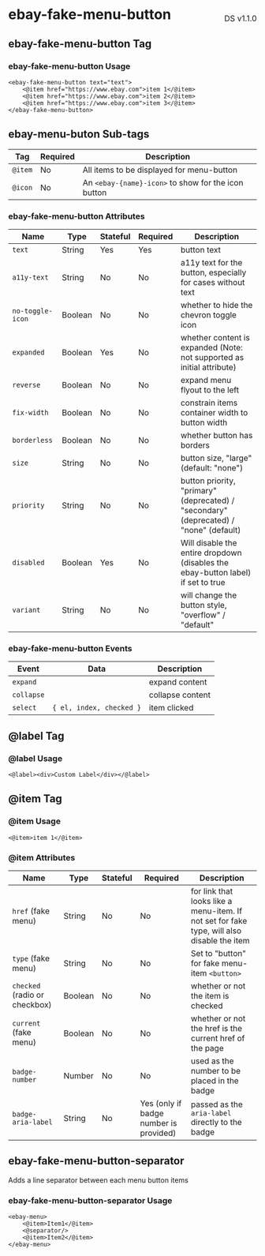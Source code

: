 <h1 style='display: flex; justify-content: space-between; align-items: center;'>
    <span>
        ebay-fake-menu-button
    </span>
    <span style='font-weight: normal; font-size: medium; margin-bottom: -15px;'>
        DS v1.1.0
    </span>
</h1>

## ebay-fake-menu-button Tag

### ebay-fake-menu-button Usage

```marko
<ebay-fake-menu-button text="text">
    <@item href="https://www.ebay.com">item 1</@item>
    <@item href="https://www.ebay.com">item 2</@item>
    <@item href="https://www.ebay.com">item 3</@item>
</ebay-fake-menu-button>
```

## ebay-menu-buton Sub-tags

| Tag     | Required | Description                                         |
| ------- | -------- | --------------------------------------------------- |
| `@item` | No       | All items to be displayed for menu-button           |
| `@icon` | No       | An `<ebay-{name}-icon>` to show for the icon button |

### ebay-fake-menu-button Attributes

| Name             | Type    | Stateful | Required | Description                                                                           |
| ---------------- | ------- | -------- | -------- | ------------------------------------------------------------------------------------- |
| `text`           | String  | Yes      | Yes      | button text                                                                           |
| `a11y-text`      | String  | No       | No       | a11y text for the button, especially for cases without text                           |
| `no-toggle-icon` | Boolean | No       | No       | whether to hide the chevron toggle icon                                               |
| `expanded`       | Boolean | Yes      | No       | whether content is expanded (Note: not supported as initial attribute)                |
| `reverse`        | Boolean | No       | No       | expand menu flyout to the left                                                        |
| `fix-width`      | Boolean | No       | No       | constrain items container width to button width                                       |
| `borderless`     | Boolean | No       | No       | whether button has borders                                                            |
| `size`           | String  | No       | No       | button size, "large" (default: "none")                                                |
| `priority`       | String  | No       | No       | button priority, "primary" (deprecated) / "secondary" (deprecated) / "none" (default) |
| `disabled`       | Boolean | Yes      | No       | Will disable the entire dropdown (disables the ebay-button label) if set to true      |
| `variant`        | String  | No       | No       | will change the button style, "overflow" / "default"                                  |

### ebay-fake-menu-button Events

| Event      | Data                     | Description      |
| ---------- | ------------------------ | ---------------- |
| `expand`   |                          | expand content   |
| `collapse` |                          | collapse content |
| `select`   | `{ el, index, checked }` | item clicked     |

## @label Tag

### @label Usage

```marko
<@label><div>Custom Label</div></@label>
```

## @item Tag

### @item Usage

```marko
<@item>item 1</@item>
```

### @item Attributes

| Name                          | Type    | Stateful | Required                               | Description                                                                                |
| ----------------------------- | ------- | -------- | -------------------------------------- | ------------------------------------------------------------------------------------------ |
| `href` (fake menu)            | String  | No       | No                                     | for link that looks like a menu-item. If not set for fake type, will also disable the item |
| `type` (fake menu)            | String  | No       | No                                     | Set to "button" for fake menu-item `<button>`                                              |
| `checked` (radio or checkbox) | Boolean | No       | No                                     | whether or not the item is checked                                                         |
| `current` (fake menu)         | Boolean | No       | No                                     | whether or not the href is the current href of the page                                    |
| `badge-number`                | Number  | No       | No                                     | used as the number to be placed in the badge                                               |
| `badge-aria-label`            | String  | No       | Yes (only if badge number is provided) | passed as the `aria-label` directly to the badge                                           |

## ebay-fake-menu-button-separator

Adds a line separator between each menu button items

### ebay-fake-menu-button-separator Usage

```marko
<ebay-menu>
    <@item>Item1</@item>
    <@separator/>
    <@item>Item2</@item>
</ebay-menu>
```
